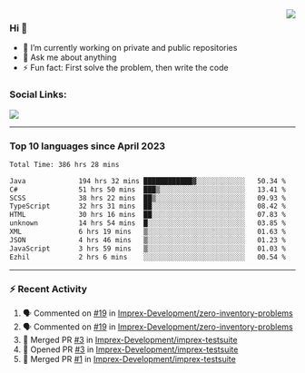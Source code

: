 <!--
<a href="https://wuffy.eu">
  <img align="right" src="https://github.com/ngloader/ngloader/blob/devcard/devcard.png" height="410" width="300" alt="NgLoader's Dev Card"/>
</a>
-->

<a href="https://wuffy.eu">
  <img align="right" src="https://github-readme-stats.vercel.app/api?username=ngloader&count_private=true&include_all_commits=true&show_icons=true&theme=dracula" />
</a>

### Hi 👋
- 🔭 I’m currently working on private and public repositories
- 💬 Ask me about anything
- ⚡ Fun fact: First solve the problem, then write the code

### Social Links:
<a href="https://discord.gg/jUtRU5Q">
  <img src="https://dcbadge.vercel.app/api/shield/128286216708685824?style=flat&theme=clean&compact=true" />
</a>

<!--
---

<div>
  <img src="https://github-readme-stats.vercel.app/api/wakatime?username=NgLoader&api_domain=wakapi.wuffy.dev&bg_color=282a36&title_color=ff6e96&icon_color=2F855A&text_color=ffffff&custom_title=Week%20Stats&layout=compact" />
</div>

---

<div>
  <img height="170" align="left" src="https://github-readme-stats.vercel.app/api?username=ngloader&count_private=true&include_all_commits=true&show_icons=true&theme=dracula" />
  <img src="https://github-readme-stats.vercel.app/api/top-langs/?username=ngloader&layout=compact&theme=dracula" />
</div>

---

<a href="https://github.com/ryo-ma/github-profile-trophy">
  <img width=800 src="https://github-profile-trophy.vercel.app/?username=ngloader&column=8&theme=dracula&no-frame=true"/>
</a>
-->

---

### Top 10 languages since April 2023

<!--START_SECTION:waka-->

```txt
Total Time: 386 hrs 28 mins

Java             194 hrs 32 mins ████████████▓░░░░░░░░░░░░   50.34 %
C#               51 hrs 50 mins  ███▒░░░░░░░░░░░░░░░░░░░░░   13.41 %
SCSS             38 hrs 22 mins  ██▒░░░░░░░░░░░░░░░░░░░░░░   09.93 %
TypeScript       32 hrs 31 mins  ██░░░░░░░░░░░░░░░░░░░░░░░   08.42 %
HTML             30 hrs 16 mins  ██░░░░░░░░░░░░░░░░░░░░░░░   07.83 %
unknown          14 hrs 54 mins  █░░░░░░░░░░░░░░░░░░░░░░░░   03.85 %
XML              6 hrs 19 mins   ▒░░░░░░░░░░░░░░░░░░░░░░░░   01.63 %
JSON             4 hrs 46 mins   ▒░░░░░░░░░░░░░░░░░░░░░░░░   01.23 %
JavaScript       3 hrs 59 mins   ▒░░░░░░░░░░░░░░░░░░░░░░░░   01.03 %
Ezhil            2 hrs 6 mins    ░░░░░░░░░░░░░░░░░░░░░░░░░   00.54 %
```

<!--END_SECTION:waka-->

---

### :zap: Recent Activity
<!--START_SECTION:activity-->
1. 🗣 Commented on [#19](https://github.com/Imprex-Development/zero-inventory-problems/issues/19#issuecomment-1975386635) in [Imprex-Development/zero-inventory-problems](https://github.com/Imprex-Development/zero-inventory-problems)
2. 🗣 Commented on [#19](https://github.com/Imprex-Development/zero-inventory-problems/issues/19#issuecomment-1975226394) in [Imprex-Development/zero-inventory-problems](https://github.com/Imprex-Development/zero-inventory-problems)
3. 🎉 Merged PR [#3](https://github.com/Imprex-Development/imprex-testsuite/pull/3) in [Imprex-Development/imprex-testsuite](https://github.com/Imprex-Development/imprex-testsuite)
4. 💪 Opened PR [#3](https://github.com/Imprex-Development/imprex-testsuite/pull/3) in [Imprex-Development/imprex-testsuite](https://github.com/Imprex-Development/imprex-testsuite)
5. 🎉 Merged PR [#1](https://github.com/Imprex-Development/imprex-testsuite/pull/1) in [Imprex-Development/imprex-testsuite](https://github.com/Imprex-Development/imprex-testsuite)
<!--END_SECTION:activity-->
